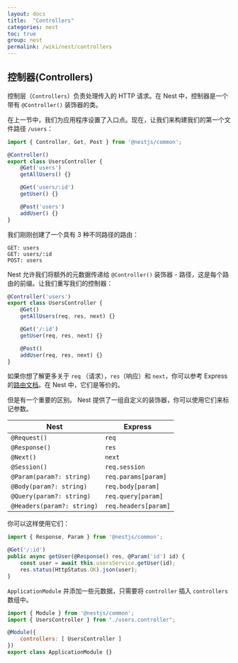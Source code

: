 ```yaml
---
layout: docs
title:  "Controllers"
categories: nest
toc: true
group: nest
permalink: /wiki/nest/controllers
---
```


## 控制器(Controllers)

控制层（`Controllers`）负责处理传入的 HTTP 请求。在 Nest 中，控制器是一个带有 `@Controller()` 装饰器的类。

在上一节中，我们为应用程序设置了入口点。现在，让我们来构建我们的第一个文件路径 `/users`：
```js
import { Controller, Get, Post } from '@nestjs/common';

@Controller()
export class UsersController {
    @Get('users')
    getAllUsers() {}

    @Get('users/:id')
    getUser() {}

    @Post('users')
    addUser() {}
}
```
我们刚刚创建了一个具有 3 种不同路径的路由：
```
GET: users
GET: users/:id
POST: users
```

Nest 允许我们将额外的元数据传递给 `@Controller()` 装饰器 - 路径，这是每个路由的前缀。让我们重写我们的控制器：
```js
@Controller('users')
export class UsersController {
    @Get()
    getAllUsers(req, res, next) {}

    @Get('/:id')
    getUser(req, res, next) {}

    @Post()
    addUser(req, res, next) {}
}
```
如果你想了解更多关于 `req` （请求），`res`（响应）和 `next`，你可以参考 Express 的[路由文档](https://expressjs.com/en/guide/routing.html)。在 Nest 中，它们是等价的。

但是有一个重要的区别。 Nest 提供了一组自定义的装饰器，你可以使用它们来标记参数。

Nest	| Express
------|--------
`@Request()`	| `req`
`@Response()`	| `res`
`@Next()`	| `next`
`@Session()`	| `req.session`
`@Param(param?: string)`	| `req.params[param]`
`@Body(param?: string)`	| `req.body[param]`
`@Query(param?: string)`	| `req.query[param]`
`@Headers(param?: string)`	| `req.headers[param]`

你可以这样使用它们：
```js
import { Response, Param } from '@nestjs/common';

@Get('/:id')
public async getUser(@Response() res, @Param('id') id) {
    const user = await this.usersService.getUser(id);
    res.status(HttpStatus.OK).json(user);
}
```
`ApplicationModule` 并添加一些元数据，只需要将 `controller` 插入 `controllers` 数组中。
```js
import { Module } from '@nestjs/common';
import { UsersController } from "./users.controller";

@Module({
    controllers: [ UsersController ]
})
export class ApplicationModule {}
```
